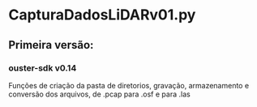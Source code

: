# CapturaDadosLiDARv01.py
## Primeira versão:
### ouster-sdk v0.14
Funções de criação da pasta de diretorios, gravação, armazenamento e conversão dos arquivos, de .pcap para .osf e para .las

